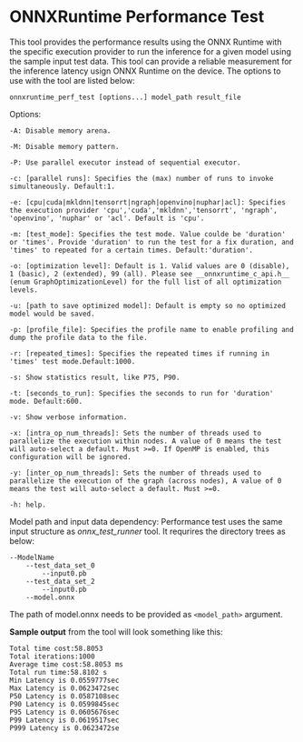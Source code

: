 # ONNXRuntime Performance Test

This tool provides the performance results using the ONNX Runtime with the specific execution provider to run the inference for a given model using the sample input test data. This tool can provide a reliable measurement for the inference latency usign ONNX Runtime on the device. The options to use with the tool are listed below:

`onnxruntime_perf_test [options...] model_path result_file`

Options:

	-A: Disable memory arena.
	
	-M: Disable memory pattern.
	
	-P: Use parallel executor instead of sequential executor.
	
	-c: [parallel runs]: Specifies the (max) number of runs to invoke simultaneously. Default:1.
	
	-e: [cpu|cuda|mkldnn|tensorrt|ngraph|openvino|nuphar|acl]: Specifies the execution provider 'cpu','cuda','mkldnn','tensorrt', 'ngraph', 'openvino', 'nuphar' or 'acl'. Default is 'cpu'.
        
	-m: [test_mode]: Specifies the test mode. Value coulde be 'duration' or 'times'. Provide 'duration' to run the test for a fix duration, and 'times' to repeated for a certain times. Default:'duration'.
        
	-o: [optimization level]: Default is 1. Valid values are 0 (disable), 1 (basic), 2 (extended), 99 (all). Please see __onnxruntime_c_api.h__ (enum GraphOptimizationLevel) for the full list of all optimization levels.
	
	-u: [path to save optimized model]: Default is empty so no optimized model would be saved.
	
	-p: [profile_file]: Specifies the profile name to enable profiling and dump the profile data to the file.
	
	-r: [repeated_times]: Specifies the repeated times if running in 'times' test mode.Default:1000.
        
	-s: Show statistics result, like P75, P90.

	-t: [seconds_to_run]: Specifies the seconds to run for 'duration' mode. Default:600.
        
	-v: Show verbose information.
        
	-x: [intra_op_num_threads]: Sets the number of threads used to parallelize the execution within nodes. A value of 0 means the test will auto-select a default. Must >=0. If OpenMP is enabled, this configuration will be ignored.
	
	-y: [inter_op_num_threads]: Sets the number of threads used to parallelize the execution of the graph (across nodes), A value of 0 means the test will auto-select a default. Must >=0.
	
	-h: help.

Model path and input data dependency:
    Performance test uses the same input structure as *onnx_test_runner* tool. It requrires the directory trees as below:

    --ModelName
        --test_data_set_0
            --input0.pb
        --test_data_set_2
            --input0.pb
        --model.onnx
    
The path of model.onnx needs to be provided as `<model_path>` argument.

__Sample output__ from the tool will look something like this:

	Total time cost:58.8053
	Total iterations:1000
	Average time cost:58.8053 ms
	Total run time:58.8102 s
	Min Latency is 0.0559777sec
	Max Latency is 0.0623472sec
	P50 Latency is 0.0587108sec
	P90 Latency is 0.0599845sec
	P95 Latency is 0.0605676sec
	P99 Latency is 0.0619517sec
	P999 Latency is 0.0623472se
